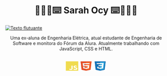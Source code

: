<p align="center">
  <h1 align="center">👩🏻‍💻⌨️ Sarah Ocy ⌨️👩🏻‍💻 </h1>
</p>

  [![Texto flutuante](https://readme-typing-svg.demolab.com/?color=5e3cacff&lines=Oi,+tudo+bem+?+Bem+vindo+ao+meu+GitHub!+Meu+nome+é+Sarah+Ocy&size=20&width=900&center=true)](https://git.io/typing-svg)
  
 <p align="center"> Uma ex-aluna de Engenharia Elétrica, atual estudante de Engenharia de Software e monitora do Fórum da Alura. Atualmente trabalhando com JavaScript, CSS e HTML. </p>


<!--
**Sarocy/Sarocy** is a ✨ _special_ ✨ repository because its `README.md` (this file) appears on your GitHub profile.

Here are some ideas to get you started:

- 🔭 I’m currently working on ...
- 🌱 I’m currently learning ...
- 👯 I’m looking to collaborate on ...
- 🤔 I’m looking for help with ...
- 💬 Ask me about ...
- 📫 How to reach me: ...
- 😄 Pronouns: ...
- ⚡ Fun fact: ...
-->

<div style="display: inline_block" align="center"><br>
  <img align="center" alt="Rafa-Js" height="30" width="40" src="https://raw.githubusercontent.com/devicons/devicon/master/icons/javascript/javascript-plain.svg">
  <img align="center" alt="Rafa-HTML" height="30" width="40" src="https://raw.githubusercontent.com/devicons/devicon/master/icons/html5/html5-original.svg">
  <img align="center" alt="Rafa-CSS" height="30" width="40" src="https://raw.githubusercontent.com/devicons/devicon/master/icons/css3/css3-original.svg">
</div>
